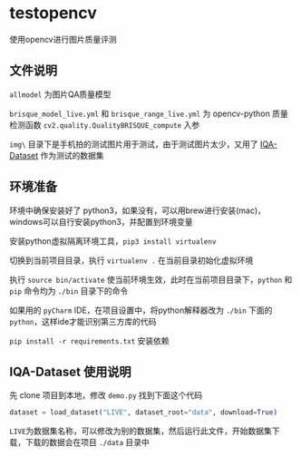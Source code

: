 # testopencv
使用opencv进行图片质量评测

## 文件说明

`allmodel` 为图片QA质量模型

`brisque_model_live.yml` 和 `brisque_range_live.yml` 为 opencv-python 质量检测函数 `cv2.quality.QualityBRISQUE_compute` 入参

`img\` 目录下是手机拍的测试图片用于测试，由于测试图片太少，又用了 [IQA-Dataset](https://github.com/icbcbicc/IQA-Dataset) 作为测试的数据集

## 环境准备

环境中确保安装好了 python3，如果没有，可以用brew进行安装(mac)，windows可以自行安装python3，并配置到环境变量

安装python虚拟隔离环境工具，`pip3 install virtualenv`

切换到当前项目目录，执行 `virtualenv .` 在当前目录初始化虚拟环境

执行 `source bin/activate` 使当前环境生效，此时在当前项目目录下，`python` 和 `pip` 命令均为 `./bin` 目录下的命令

如果用的 `pyCharm` IDE，在项目设置中，将python解释器改为 `./bin` 下面的 `python`，这样ide才能识别第三方库的代码

`pip install -r requirements.txt` 安装依赖


## IQA-Dataset 使用说明
先 clone 项目到本地，修改 `demo.py`
找到下面这个代码
```py
dataset = load_dataset("LIVE", dataset_root="data", download=True)
```
`LIVE`为数据集名称，可以修改为别的数据集，然后运行此文件，开始数据集下载，下载的数据会在项目 `./data` 目录中

